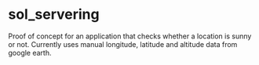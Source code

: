 # sol_servering
Proof of concept for an application that checks whether a location is sunny or not.
Currently uses manual longitude, latitude and altitude data from google earth.

